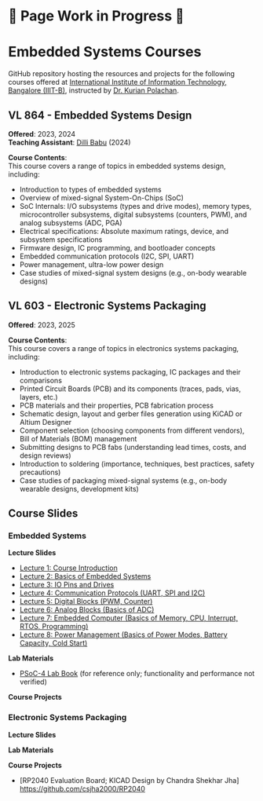 # 🚧 Page Work in Progress 🚧  
# Embedded Systems Courses 
GitHub repository hosting the resources and projects for the following courses offered at [International Institute of Information Technology, Bangalore (IIIT-B)](https://www.iiitb.ac.in/), instructed by [Dr. Kurian Polachan](https://iiitb.ac.in/faculty/kurian-polachan).

## VL 864 - Embedded Systems Design  
**Offered**: 2023, 2024  
**Teaching Assistant**: [Dilli Babu](https://www.linkedin.com/in/dilli-babu-porlapothula-a123951b1) (2024)

**Course Contents**:  
This course covers a range of topics in embedded systems design, including:  
- Introduction to types of embedded systems  
- Overview of mixed-signal System-On-Chips (SoC)  
- SoC Internals: I/O subsystems (types and drive modes), memory types, microcontroller subsystems, digital subsystems (counters, PWM), and analog subsystems (ADC, PGA)  
- Electrical specifications: Absolute maximum ratings, device, and subsystem specifications  
- Firmware design, IC programming, and bootloader concepts  
- Embedded communication protocols (I2C, SPI, UART)  
- Power management, ultra-low power design  
- Case studies of mixed-signal system designs (e.g., on-body wearable designs)

## VL 603 - Electronic Systems Packaging  
**Offered**: 2023, 2025

**Course Contents**:  
This course covers a range of topics in electronics systems packaging, including:  
- Introduction to electronic systems packaging, IC packages and their comparisons  
- Printed Circuit Boards (PCB) and its components (traces, pads, vias, layers, etc.)  
- PCB materials and their properties, PCB fabrication process 
- Schematic design, layout and gerber files generation using KiCAD or Altium Designer 
- Component selection (choosing components from different vendors), Bill of Materials (BOM) management  
- Submitting designs to PCB fabs (understanding lead times, costs, and design reviews)  
- Introduction to soldering (importance, techniques, best practices, safety precautions)
- Case studies of packaging mixed-signal systems (e.g., on-body wearable designs, development kits)

## Course Slides
### Embedded Systems
**Lecture Slides**
- [Lecture 1: Course Introduction](./Lecture%20Slides/Embedded-Systems/Course-Introduction.pdf)
- [Lecture 2: Basics of Embedded Systems](./Lecture%20Slides/Embedded-Systems/Basics-of-Embedded-Systems.pdf)
- [Lecture 3: IO Pins and Drives](./Lecture%20Slides/Embedded-Systems/IO-Pins-n-Drives.pdf)
- [Lecture 4: Communication Protocols (UART, SPI and I2C)](./Lecture%20Slides/Embedded-Systems/Communication-Protocols.pdf)
- [Lecture 5: Digital Blocks (PWM, Counter)](./Lecture%20Slides/Embedded-Systems/Digital-Blocks.pdf)
- [Lecture 6: Analog Blocks (Basics of ADC)](./Lecture%20Slides/Embedded-Systems/Analog-Blocks.pdf)
- [Lecture 7: Embedded Computer (Basics of Memory, CPU, Interrupt, RTOS, Programming)](./Lecture%20Slides/Embedded-Systems/Embedded-Computer.pdf)
- [Lecture 8: Power Management (Basics of Power Modes, Battery Capacity, Cold Start)](./Lecture%20Slides/Embedded-Systems/Power-Management.pdf)

**Lab Materials**
- [PSoC-4 Lab Book](Code%20Examples/README.md) (for reference only; functionality and performance not verified)

**Course Projects**

### Electronic Systems Packaging
**Lecture Slides**

**Lab Materials**

**Course Projects**
- [RP2040 Evaluation Board; KICAD Design by Chandra Shekhar Jha] https://github.com/csjha2000/RP2040 

